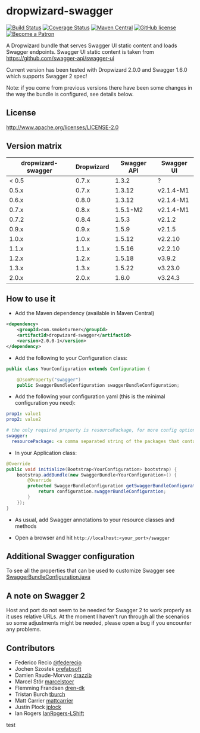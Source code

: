 dropwizard-swagger
==================
[![Build Status](https://travis-ci.org/smoketurner/dropwizard-swagger.svg?branch=master)](https://travis-ci.org/smoketurner/dropwizard-swagger)
[![Coverage Status](https://coveralls.io/repos/smoketurner/dropwizard-swagger/badge.svg?branch=master&service=github)](https://coveralls.io/github/smoketurner/dropwizard-swagger?branch=master)
[![Maven Central](https://img.shields.io/maven-central/v/com.smoketurner/dropwizard-swagger.svg?style=flat-square)](https://maven-badges.herokuapp.com/maven-central/com.smoketurner/dropwizard-swagger/)
[![GitHub license](https://img.shields.io/github/license/smoketurner/dropwizard-swagger.svg?style=flat-square)](https://github.com/smoketurner/dropwizard-swagger/tree/master)
[![Become a Patron](https://img.shields.io/badge/Patron-Patreon-red.svg)](https://www.patreon.com/bePatron?u=9567343)

A Dropwizard bundle that serves Swagger UI static content and loads Swagger endpoints. Swagger UI static content is taken from https://github.com/swagger-api/swagger-ui

Current version has been tested with Dropwizard 2.0.0 and Swagger 1.6.0 which supports Swagger 2 spec!

Note: if you come from previous versions there have been some changes in the way the bundle is configured, see details below.

License
-------

http://www.apache.org/licenses/LICENSE-2.0

Version matrix
--------------

| dropwizard-swagger | Dropwizard | Swagger API | Swagger UI |
|--------------------|------------|-------------|------------|
| < 0.5              | 0.7.x      | 1.3.2       | ?          |
| 0.5.x              | 0.7.x      | 1.3.12      | v2.1.4-M1  |
| 0.6.x              | 0.8.0      | 1.3.12      | v2.1.4-M1  |
| 0.7.x              | 0.8.x      | 1.5.1-M2    | v2.1.4-M1  |
| 0.7.2              | 0.8.4      | 1.5.3       | v2.1.2     |
| 0.9.x              | 0.9.x      | 1.5.9       | v2.1.5     |
| 1.0.x              | 1.0.x      | 1.5.12      | v2.2.10    |
| 1.1.x              | 1.1.x      | 1.5.16      | v2.2.10    |
| 1.2.x              | 1.2.x      | 1.5.18      | v3.9.2     |
| 1.3.x              | 1.3.x      | 1.5.22      | v3.23.0    |
| 2.0.x              | 2.0.x      | 1.6.0       | v3.24.3    |

How to use it
-------------

* Add the Maven dependency (available in Maven Central)

```xml
<dependency>
    <groupId>com.smoketurner</groupId>
    <artifactId>dropwizard-swagger</artifactId>
    <version>2.0.0-1</version>
</dependency>
```


* Add the following to your Configuration class:

```java
public class YourConfiguration extends Configuration {

    @JsonProperty("swagger")
    public SwaggerBundleConfiguration swaggerBundleConfiguration;
```

* Add the following your configuration yaml (this is the minimal configuration you need):

```yaml
prop1: value1
prop2: value2

# the only required property is resourcePackage, for more config options see below
swagger:
  resourcePackage: <a comma separated string of the packages that contain your @Api annotated resources>
```

* In your Application class:

```java
@Override
public void initialize(Bootstrap<YourConfiguration> bootstrap) {
    bootstrap.addBundle(new SwaggerBundle<YourConfiguration>() {
        @Override
        protected SwaggerBundleConfiguration getSwaggerBundleConfiguration(YourConfiguration configuration) {
            return configuration.swaggerBundleConfiguration;
        }
    });
}
```

* As usual, add Swagger annotations to your resource classes and methods

* Open a browser and hit `http://localhost:<your_port>/swagger`

Additional Swagger configuration
--------------------------------

To see all the properties that can be used to customize Swagger see [SwaggerBundleConfiguration.java](src/main/java/io/federecio/dropwizard/swagger/SwaggerBundleConfiguration.java)

A note on Swagger 2
-------------------

Host and port do not seem to be needed for Swagger 2 to work properly as it uses relative URLs. At the moment I haven't run through all the scenarios so some adjustments might be needed, please open a bug if you encounter any problems.


Contributors
------------

* Federico Recio [@federecio](http://twitter.com/federecio)
* Jochen Szostek [prefabsoft](http://prefabsoft.com)
* Damien Raude-Morvan [drazzib](https://github.com/drazzib)
* Marcel Stör [marcelstoer](https://github.com/marcelstoer)
* Flemming Frandsen [dren-dk](https://github.com/dren-dk)
* Tristan Burch [tburch](https://github.com/tburch)
* Matt Carrier [mattcarrier](https://github.com/mattcarrier)
* Justin Plock [jplock](https://github.com/jplock)
* Ian Rogers [IanRogers-LShift](https://github.com/IanRogers-LShift)

test